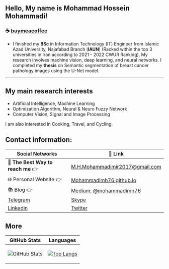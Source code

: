 ## Hello, My name is Mohammad Hossein Mohammadi!

### ☕ [buymeacoffee](https://www.buymeacoffee.com/mohammadimh76)

- I finished my <b>BSc</b> in Information Technology (IT) Engineer from Islamic Azad University, Najafabad Branch (<b>IAUN</b>) (Racked within the top 3 universities in Iran according to 2021 - 2022 CWUR Ranking). My research involves machine vision, deep learning, and neural networks. I completed my <b>thesis</b> on Semantic segmentation of breast cancer pathology images using the U-Net model.

<!--
<p align="center">
  <img width="500" height="500" src="https://raw.githubusercontent.com/Mohammadimh76/Mohammadimh76/master/hi.gif">
</p>
-->

<!--
<p align="center">
  <img width="250" height="250" src="https://raw.githubusercontent.com/Mohammadimh76/Mohammadimh76/master/src/buymeacoffee.png">
</p>
-->
---

## My main research interests
- Artificial Intelligence, Machine Learning   
- Optimization Algorithm, Neural & Neuro Fuzzy Network
- Computer Vision, Signal and Image Processing

I am also interested in Cooking, Travel, and Cycling.


<!-- icons without padding -->

[1.2]: http://i.imgur.com/wWzX9uB.png (twitter icon without padding)
[2.2]: http://i.imgur.com/fep1WsG.png (facebook icon without padding)
[3.2]: http://i.imgur.com/VlgBKQ9.png (google plus icon without padding)
[4.2]: http://i.imgur.com/jDRp47c.png (tumblr icon without padding)
[5.2]: http://i.imgur.com/Vvy3Kru.png (dribbble icon without padding)
[6.2]: http://i.imgur.com/9I6NRUm.png (github icon without padding)


## Contact information:
| Social Networks  | 🔗 Link          |
|-----------|--------------------|
| 📧 <b>The Best Way to reach me</b> 👉 | M.H.Mohammadimir2017@gmail.com |
| 🌐 Personal Website 👉 | [Mohammadimh76.github.io](https://mohammadimh76.github.io/) |
| 📚 Blog 👉 | [Medium: @mohammadimh76](https://medium.com/@mohammadimh76) |
|  [Telegram](http://telegram.me/mohammadimh76) | [Skype](https://join.skype.com/invite/eaKIKxAO1irG)  |
|  [Linkedin](https://www.linkedin.com/in/mohammadimh76/) | [Twitter](https://twitter.com/Mh76Mohammadi)  |


## More


| GitHub Stats  | Languages          |
|-----------|--------------------|
| <p><img src="https://github-readme-stats.vercel.app/api?username=Mohammadimh76&amp;show_icons=true" alt="GitHub Stats"></p> | [![Top Langs](https://github-readme-stats.vercel.app/api/top-langs/?username=Mohammadimh76&layout=compact)](https://github.com/Mohammadimh76/github-readme-stats) |

<!-- 
---

### My Organizations


| Logo  | Organization<br>Name  | People        | Information        | Organization<br>Website   |
|-----------|--------------------|--------------------|--------------------|--------------------|
| <p align="center"> <img width="100" height="100" src="https://raw.githubusercontent.com/Mohammadimh76/Mohammadimh76/master/Organizations/Profile.png"> </p>  | <b>Chelesmeh</b> |   <img width="100" height="100" src='https://raw.githubusercontent.com/Mohammadimh76/MohammadiMh76.github.io/master/images/Profile.png'>  <br> <br> <img width="100" height="100" src='https://raw.githubusercontent.com/Mohammadimh76/MohammadiMh76.github.io/master/images/AliKarimi.png'>    |   <b>Mohammad Hossein Mohammadi</b> <br>1. <a href="http://mohammadimh76.github.io/" target="_blank">Personal Website</a> <br> 2. <a href="https://www.linkedin.com/in/mohammadimh76/" target="_blank">LinkedIn</a> <br> 3. M.H.Mohammadimir2017@gmail.com <br> <br> <b>Ali Karimi</b> <br>1. <a href="https://alikarimi120.github.io/" target="_blank">Personal Website</a> <br> 2. <a href="https://www.linkedin.com/in/alikarimi120/" target="_blank">LinkedIn</a> <br> 3. AliKarimi120@gmail.com    |   <a href="https://Chelesmeh.github.io/" target="_blank"><b>🌐 Website</b></a>    |
| <p align="center"> <img width="100" height="100" src="https://raw.githubusercontent.com/Mohammadimh76/Mohammadimh76/master/Organizations/AI.png"> </p>  | <b>AI Softwares</b> |    <img width="100" height="100" src='https://raw.githubusercontent.com/Mohammadimh76/MohammadiMh76.github.io/master/images/Profile.png'> <br> <br> <img width="100" height="100" src='https://raw.githubusercontent.com/Mohammadimh76/MohammadiMh76.github.io/master/images/AramSalehi.png'>   |    <b>Mohammad Hossein Mohammadi</b> <br>1. <a href="http://mohammadimh76.github.io/" target="_blank">Personal Website</a> <br> 2. <a href="https://www.linkedin.com/in/mohammadimh76/" target="_blank">LinkedIn</a> <br> 3. M.H.Mohammadimir2017@gmail.com <br> <br> <b>Aram Salehi</b><br> 1.Personal Website <br>2.<a href="https://www.linkedin.com/in/aram-salehi/" target="_blank">LinkedIn</a> <br> 3. AramSalehi95@gmail.com    |   <a href="https://AI-softwares.github.io/" target="_blank"><b>🌐 Website</b></a>    |
|<p align="center"> <img width="100" height="100" src="https://raw.githubusercontent.com/Mohammadimh76/Mohammadimh76/master/Organizations/Iran_XD.png"> </p>| <b>Iranian Xd Community</b> |<img width="100" height="100" src='https://raw.githubusercontent.com/Mohammadimh76/MohammadiMh76.github.io/master/images/Profile.png'>|<b>Mohammad Hossein Mohammadi</b> <br>1. <a href="http://mohammadimh76.github.io/" target="_blank">Personal Website</a> <br> 2. <a href="https://www.linkedin.com/in/mohammadimh76/" target="_blank">LinkedIn</a> <br> 3. M.H.Mohammadimir2017@gmail.com| <a href="https://Iran-Xd-Community.github.io/" target="_blank"><b>🌐 Website</b></a>   |

-->
